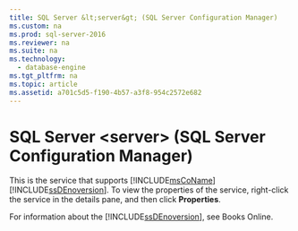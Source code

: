 ```yaml
---
title: SQL Server &lt;server&gt; (SQL Server Configuration Manager)
ms.custom: na
ms.prod: sql-server-2016
ms.reviewer: na
ms.suite: na
ms.technology: 
  - database-engine
ms.tgt_pltfrm: na
ms.topic: article
ms.assetid: a701c5d5-f190-4b57-a3f8-954c2572e682
---
```

# SQL Server &lt;server&gt; (SQL Server Configuration Manager)
  This is the service that supports [!INCLUDE[msCoName](../../Token/Other/msCoName_md.md)] [!INCLUDE[ssDEnoversion](../../Token/Other/ssDEnoversion_md.md)]. To view the properties of the service, right\-click the service in the details pane, and then click **Properties**.  
  
 For information about the [!INCLUDE[ssDEnoversion](../../Token/Other/ssDEnoversion_md.md)], see Books Online.  
  
  